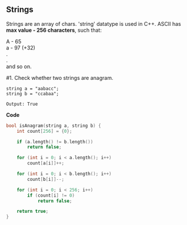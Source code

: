 ## Strings

Strings are an array of chars. 'string' datatype is used in C++. ASCII has **max value - 256 characters**, such that:

A - 65 \
a - 97 (+32) \
. \
. \
and so on.

#1. Check whether two strings are anagram.

```
string a = "aabacc";
string b = "ccabaa";

Output: True
```

**Code**
```cpp
bool isAnagram(string a, string b) {
	int count[256] = {0};

	if (a.length() != b.length())
		return false;

	for (int i = 0; i < a.length(); i++)
		count[a[i]]++;

	for (int i = 0; i < b.length(); i++)
		count[b[i]]--;

	for (int i = 0; i < 256; i++)
		if (count[i] != 0)
			return false;

	return true;
}
```


